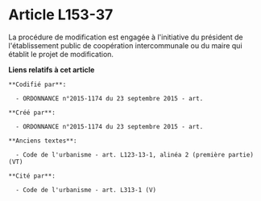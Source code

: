 # Article L153-37

La procédure de modification est engagée à l'initiative du président de l'établissement public de coopération intercommunale
ou du maire qui établit le projet de modification.

**Liens relatifs à cet article**

	**Codifié par**:

	  - ORDONNANCE n°2015-1174 du 23 septembre 2015 - art.

	**Créé par**:

	  - ORDONNANCE n°2015-1174 du 23 septembre 2015 - art.

	**Anciens textes**:

	  - Code de l'urbanisme - art. L123-13-1, alinéa 2 (première partie)  (VT)

	**Cité par**:

	  - Code de l'urbanisme - art. L313-1 (V)
